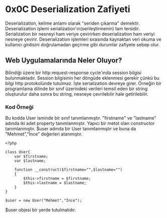 # **0x0C Deserialization Zafiyeti**

Deserialization, kelime anlamı olarak "seriden çıkarma" demektir. Deserialization işlemi serialization'ın(serileştirmenin) tam tersidir. Serialization bir nesneyi ham 
veriye çevirirken deserialization ham veriyi nesneye çevirir. Deserialization işlemleri sırasında kaynaktan veri okuma ve kullanıcı girdisini doğrulamadan geçirme gibi 
durumlar zafiyete sebep olur. 

## **Web Uygulamalarında Neler Oluyor?**

Bilindiği üzere bir http request-response cycle'ında session bilgisi bulunmaktadır. Session bilgisinin her döngüde eklenmesi gerekir çünkü bu bilgi http protokolünde 
tutulmaz. İşte serialization devreye girer. Örneğin bir programlama dilinde bir sınıf üzerindeki verileri temsil eden bir string oluşturulur daha sonra bu string, nesneye
çevrilebilir hale getirilebilir.

### **Kod Örneği**

Bu kodda User isminde bir sınıf tanımlanmıştır. "firstname" ve "lastname" adında iki adet property tanımlanmıştır. Yapıcı bir metot olan constructor tanımlanmıştır. $user adında bir User tanımlanmıştır ve buna da "Mehmet","İnce" değerleri atanmıştır.

```
<?php

class User{
    var $firstname;
    var $lastname;

    function __construct($firstname="",$lastname="")
    {
        $this->firstname = $firstname;
        $this->lastname = $lastname;
    }
}

$user = new User("Mehmet","İnce");
```

$user objesi bir yerde tutulmalıdır. 
